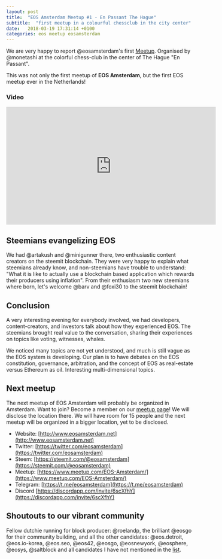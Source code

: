```yaml
---
layout: post
title:  "EOS Amsterdam Meetup #1 - En Passant The Hague"
subtitle:  "first meetup in a colourful chessclub in the city center"
date:   2018-03-19 17:31:14 +0100
categories: eos meetup eosamsterdam
---
```


We are very happy to report @eosamsterdam's first [Meetup](https://www.meetup.com/EOS-Amsterdam/events/248538574/). Organised by @monetashi at the colorful chess-club in the center of The Hague "En Passant".

This was not only the first meetup of **EOS Amsterdam**, but the first EOS meetup ever in the Netherlands!

### Video

<iframe width="560" height="315" src="https://www.youtube.com/embed/mcisCmCdJ38" frameborder="0" allow="autoplay; encrypted-media" allowfullscreen></iframe>

## Steemians evangelizing EOS
We had @artakush and @minigunner there, two enthusiastic content creators on the steemit blockchain. They were very happy to explain what steemians already know, and non-steemians have trouble to understand: "What it is like to actually use a blockchain based application which rewards their producers using inflation". From their enthusiasm two new steemians where born, let's welcome @barv and @foxi30 to the steemit blockchain!

## Conclusion
A very interesting evening for everybody involved, we had developers, content-creators, and investors talk about how they experienced EOS. The steemians brought real value to the conversation, sharing their experiences on topics like voting, witnesses, whales.

We noticed many topics are not yet understood, and much is still vague as the EOS system is developing. Our plan is to have debates on the EOS constitution, governance, arbitration, and the concept of EOS as real-estate versus Ethereum as oil. Interesting multi-dimensional topics.

## Next meetup
The next meetup of EOS Amsterdam will probably be organized in Amsterdam. Want to join? Become a member on our [meetup page](https://www.meetup.com/EOS-Amsterdam/)! We will disclose the location there. We will have room for 15 people and the next meetup will be organized in a bigger location, yet to be disclosed.

* Website: [http://www.eosamsterdam.net](http://www.eosamsterdam.net)
* Twitter: [https://twitter.com/eosamsterdam](https://twitter.com/eosamsterdam)
* Steem: [https://steemit.com/@eosamsterdam](https://steemit.com/@eosamsterdam)
* Meetup: [https://www.meetup.com/EOS-Amsterdam/](https://www.meetup.com/EOS-Amsterdam/)
* Telegram: [https://t.me/eosamsterdam](https://t.me/eosamsterdam)
* Discord [https://discordapp.com/invite/6scXfhY](https://discordapp.com/invite/6scXfhY)


## Shoutouts to our vibrant community

Fellow dutchie running for block producer: @roelandp, the brilliant @eosgo for their community building, and all the other candidates: @eos.detroit, @eos.io-korea, @eos.seo, @eos42, @eosgo, @eosnewyork, @eosphere, @eosys, @saltblock and all candidates I have not mentioned in the [list](https://steemit.com/eos/@eosgo/block-producer-candidate-report-2-march-14-2018).
